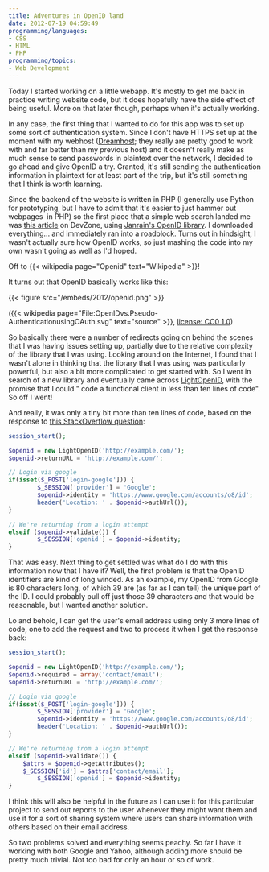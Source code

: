 ```yaml
---
title: Adventures in OpenID land
date: 2012-07-19 04:59:49
programming/languages:
- CSS
- HTML
- PHP
programming/topics:
- Web Development
---
```

Today I started working on a little webapp. It's mostly to get me back in practice writing website code, but it does hopefully have the side effect of being useful. More on that later though, perhaps when it's actually working.

In any case, the first thing that I wanted to do for this app was to set up some sort of authentication system. Since I don't have HTTPS set up at the moment with my webhost (<a title="Dreamhost Homepage" href="http://dreamhost.com/">Dreamhost</a>; they really are pretty good to work with and far better than my previous host) and it doesn't really make as much sense to send passwords in plaintext over the network, I decided to go ahead and give OpenID a try. Granted, it's still sending the authentication information in plaintext for at least part of the trip, but it's still something that I think is worth learning.

Since the backend of the website is written in PHP (I generally use Python for prototyping, but I have to admit that it's easier to just hammer out webpages  in PHP) so the first place that a simple web search landed me was <a title="Getting Started with OpenID and PHP" href="http://devzone.zend.com/1254/getting-started-with-openid-and-php/">this article</a> on DevZone, using <a title="Janrain's OpenID Library" href="http://janrain.com/openid-enabled/">Janrain's OpenID library</a>. I downloaded everything... and immediately ran into a roadblock. Turns out in hindsight, I wasn't actually sure how OpenID works, so just mashing the code into my own wasn't going as well as I'd hoped.

Off to {{< wikipedia page="Openid" text="Wikipedia" >}}!

It turns out that OpenID basically works like this:

{{< figure src="/embeds/2012/openid.png" >}}

({{< wikipedia page="File:OpenIDvs.Pseudo-AuthenticationusingOAuth.svg" text="source" >}}, <a title="CC0 1.0 Universal (CC0 1.0)  Public Domain Dedication" href="http://creativecommons.org/publicdomain/zero/1.0/deed.en">license: CC0 1.0</a>)

So basically there were a number of redirects going on behind the scenes that I was having issues setting up, partially due to the relative complexity of the library that I was using. Looking around on the Internet, I found that I wasn't alone in thinking that the library that I was using was particularly powerful, but also a bit more complicated to get started with. So I went in search of a new library and eventually came across <a title="LightOpenID on Google Code" href="http://code.google.com/p/lightopenid/">LightOpenID</a>, with the promise that I could " code a functional client in less than ten lines of code". So off I went!

And really, it was only a tiny bit more than ten lines of code, based on the response to <a title="StackOverflow: Log-in the user with LightOpenID" href="http://stackoverflow.com/questions/3995011/log-in-the-user-with-lightopenid">this StackOverflow question</a>:

```php
session_start();

$openid = new LightOpenID('http://example.com/');
$openid->returnURL = 'http://example.com/';

// Login via google
if(isset($_POST['login-google'])) {
        $_SESSION['provider'] = 'Google';
        $openid->identity = 'https://www.google.com/accounts/o8/id';
        header('Location: ' . $openid->authUrl());
}

// We're returning from a login attempt
elseif ($openid->validate()) {
        $_SESSION['openid'] = $openid->identity;
}
```

That was easy. Next thing to get settled was what do I do with this information now that I have it? Well, the first problem is that the OpenID identifiers are kind of long winded. As an example, my OpenID from Google is 80 characters long, of which 39 are (as far as I can tell) the unique part of the ID. I could probably pull off just those 39 characters and that would be reasonable, but I wanted another solution.

Lo and behold, I can get the user's email address using only 3 more lines of code, one to add the request and two to process it when I get the response back:

```php
session_start();

$openid = new LightOpenID('http://example.com/');
$openid->required = array('contact/email');
$openid->returnURL = 'http://example.com/';

// Login via google
if(isset($_POST['login-google'])) {
        $_SESSION['provider'] = 'Google';
        $openid->identity = 'https://www.google.com/accounts/o8/id';
        header('Location: ' . $openid->authUrl());
}

// We're returning from a login attempt
elseif ($openid->validate()) {
	$attrs = $openid->getAttributes();
	$_SESSION['id'] = $attrs['contact/email'];
        $_SESSION['openid'] = $openid->identity;
}
```

I think this will also be helpful in the future as I can use it for this particular project to send out reports to the user whenever they might want them and use it for a sort of sharing system where users can share information with others based on their email address.

So two problems solved and everything seems peachy. So far I have it working with both Google and Yahoo, although adding more should be pretty much trivial. Not too bad for only an hour or so of work.

